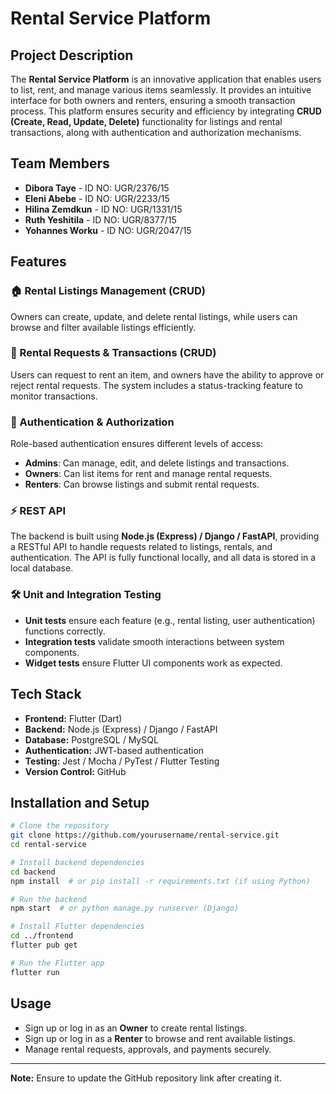# Rental Service Platform

## Project Description

The **Rental Service Platform** is an innovative application that enables users to list, rent, and manage various items seamlessly. It provides an intuitive interface for both owners and renters, ensuring a smooth transaction process. This platform ensures security and efficiency by integrating **CRUD (Create, Read, Update, Delete)** functionality for listings and rental transactions, along with authentication and authorization mechanisms.

## Team Members

- **Dibora Taye** - ID NO: UGR/2376/15
- **Eleni Abebe** - ID NO: UGR/2233/15
- **Hilina Zemdkun** - ID NO: UGR/1331/15
- **Ruth Yeshitila** - ID NO: UGR/8377/15
- **Yohannes Worku** - ID NO: UGR/2047/15

## Features

### 🏠 Rental Listings Management (CRUD)
Owners can create, update, and delete rental listings, while users can browse and filter available listings efficiently.

### 🔄 Rental Requests & Transactions (CRUD)
Users can request to rent an item, and owners have the ability to approve or reject rental requests. The system includes a status-tracking feature to monitor transactions.

### 🔐 Authentication & Authorization
Role-based authentication ensures different levels of access:
- **Admins**: Can manage, edit, and delete listings and transactions.
- **Owners**: Can list items for rent and manage rental requests.
- **Renters**: Can browse listings and submit rental requests.

### ⚡ REST API
The backend is built using **Node.js (Express) / Django / FastAPI**, providing a RESTful API to handle requests related to listings, rentals, and authentication. The API is fully functional locally, and all data is stored in a local database.

### 🛠 Unit and Integration Testing
- **Unit tests** ensure each feature (e.g., rental listing, user authentication) functions correctly.
- **Integration tests** validate smooth interactions between system components.
- **Widget tests** ensure Flutter UI components work as expected.

## Tech Stack
- **Frontend:** Flutter (Dart)
- **Backend:** Node.js (Express) / Django / FastAPI
- **Database:** PostgreSQL / MySQL
- **Authentication:** JWT-based authentication
- **Testing:** Jest / Mocha / PyTest / Flutter Testing
- **Version Control:** GitHub

## Installation and Setup

```sh
# Clone the repository
git clone https://github.com/yourusername/rental-service.git
cd rental-service

# Install backend dependencies
cd backend
npm install  # or pip install -r requirements.txt (if using Python)

# Run the backend
npm start  # or python manage.py runserver (Django)

# Install Flutter dependencies
cd ../frontend
flutter pub get

# Run the Flutter app
flutter run
```

## Usage
- Sign up or log in as an **Owner** to create rental listings.
- Sign up or log in as a **Renter** to browse and rent available listings.
- Manage rental requests, approvals, and payments securely.

---

**Note:** Ensure to update the GitHub repository link after creating it.

